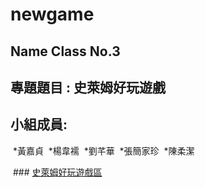   # newgame

  ## Name Class No.3

  ## 專題題目 : 史萊姆好玩遊戲
  
  ## 小組成員:

  *黃嘉貞
  *楊韋襦
  *劉芊華
  *張簡家珍
  *陳柔潔

  ### [史萊姆好玩遊戲區](http://game.slime.com.tw/)
